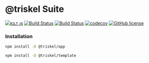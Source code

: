 # @triskel Suite

[![ᴋɪʟᴛ ᴊs](https://kiltjs.github.io/assets/images/badge-kiltjs.svg)](https://github.com/kiltjs)
[![Build Status](https://travis-ci.org/kiltjs/triskel.svg?branch=master)](https://travis-ci.org/kiltjs/triskel)
[![Build Status](https://cloud.drone.io/api/badges/kiltjs/triskel/status.svg)](https://cloud.drone.io/kiltjs/triskel)
[![codecov](https://codecov.io/gh/kiltjs/triskel/branch/master/graph/badge.svg)](https://codecov.io/gh/kiltjs/triskel)
[![GitHub license](https://img.shields.io/badge/license-MIT-blue.svg)](LICENSE)

### Installation

``` sh
npm install -D @triskel/app

npm install -D @triskel/template
```
